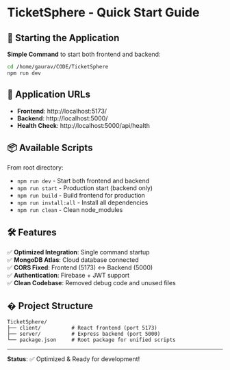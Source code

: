 # TicketSphere - Quick Start Guide

## 🚀 Starting the Application

**Simple Command** to start both frontend and backend:

```bash
cd /home/gaurav/CODE/TicketSphere
npm run dev
```

## 🔗 Application URLs

- **Frontend**: http://localhost:5173/
- **Backend**: http://localhost:5000/
- **Health Check**: http://localhost:5000/api/health

## 📦 Available Scripts

From root directory:
- `npm run dev` - Start both frontend and backend
- `npm run start` - Production start (backend only)
- `npm run build` - Build frontend for production
- `npm run install:all` - Install all dependencies
- `npm run clean` - Clean node_modules

## 🛠️ Features

✅ **Optimized Integration**: Single command startup  
✅ **MongoDB Atlas**: Cloud database connected  
✅ **CORS Fixed**: Frontend (5173) ↔ Backend (5000)  
✅ **Authentication**: Firebase + JWT support  
✅ **Clean Codebase**: Removed debug code and unused files  

## � Project Structure

```
TicketSphere/
├── client/          # React frontend (port 5173)
├── server/          # Express backend (port 5000)
└── package.json     # Root package for unified scripts
```

---
**Status**: ✅ Optimized & Ready for development!
